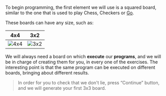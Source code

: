 To begin programming, the first element we will use is a squared board, similar to the one that is used to play Chess, Checkers or [Go](https://en.wikipedia.org/wiki/Go_(game)).
 
These boards can have any size, such as: 

| 4x4 | 3x2 |
|:---:|:---:|
|![4x4](https://raw.githubusercontent.com/sagrado-corazon-alcal/mumuki-fundamentos-gobstones-guia-1-primeros-programas/master/4x4.png)|![3x2](https://raw.githubusercontent.com/sagrado-corazon-alcal/mumuki-fundamentos-gobstones-guia-1-primeros-programas/master/3x2.png)|
 
We will always need a board on which **execute** our **programs**, and we will be in charge of creating them for you, in every one of the exercises.
The interesting point is that the same program can be executed on different boards, bringing about different results.
 
> In order for you to check that we don't lie, press “Continue” button, and we will generate your first 3x3 board.
